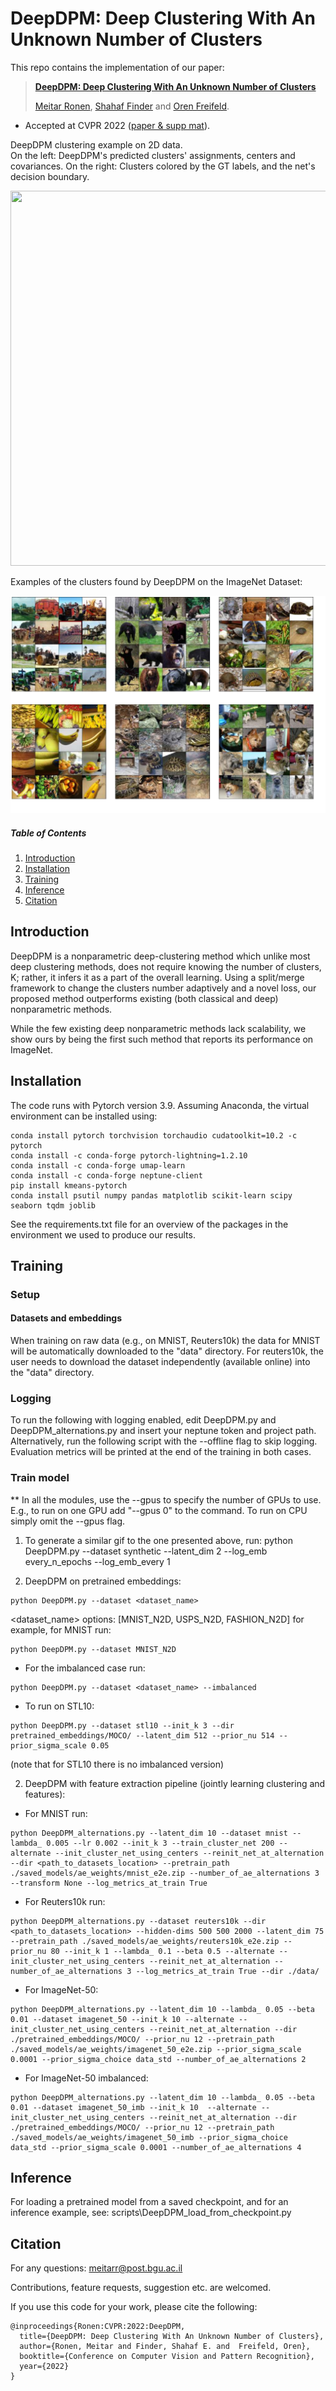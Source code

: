 # DeepDPM: Deep Clustering With An Unknown Number of Clusters
This repo contains the implementation of our paper:
> [**DeepDPM: Deep Clustering With An Unknown Number of Clusters**](https://arxiv.org/abs/2203.14309)
>
> [Meitar Ronen](https://www.linkedin.com/in/meitar-ronen/), [Shahaf Finder](https://shahaffind.github.io) and [Oren Freifeld](https://www.cs.bgu.ac.il/~orenfr/index.htm).

- Accepted at CVPR 2022 ([paper \& supp mat](https://arxiv.org/abs/2203.14309)).

DeepDPM clustering example on 2D data.<br />
On the left: DeepDPM's predicted clusters' assignments, centers and covariances. On the right: Clusters colored by the GT labels, and the net's decision boundary.
<br>
<p align="center">
<img src="clustering_example.gif" width="750" height="600">
</p>


Examples of the clusters found by DeepDPM on the ImageNet Dataset:


![Examples of the clusters found by DeepDPM on the ImageNet dataset](ImageNet_cluster_examples/cluster_examples.jpg?raw=true "Examples of the clusters found by DeepDPM on the ImageNet dataset")


##### Table of Contents  
1. [Introduction](#Introduction)  
2. [Installation](#Installation)
3. [Training](#Training)
4. [Inference](#Inference)
5. [Citation](#Citation)


## Introduction
DeepDPM is a nonparametric deep-clustering method which unlike most deep clustering methods, does not require knowing the number of clusters, K; rather, it infers it as a part of the overall learning. Using a split/merge framework to change the clusters number adaptively and a novel loss, our proposed method outperforms existing (both classical and deep) nonparametric methods.

While the few existing deep nonparametric methods lack scalability, we show ours by being the first such method that reports its performance on ImageNet.

## Installation
The code runs with Pytorch version 3.9.
Assuming Anaconda, the virtual environment can be installed using:
```
conda install pytorch torchvision torchaudio cudatoolkit=10.2 -c pytorch
conda install -c conda-forge pytorch-lightning=1.2.10
conda install -c conda-forge umap-learn
conda install -c conda-forge neptune-client
pip install kmeans-pytorch
conda install psutil numpy pandas matplotlib scikit-learn scipy seaborn tqdm joblib
```
See the requirements.txt file for an overview of the packages in the environment we used to produce our results.

## Training
### Setup
#### Datasets and embeddings

When training on raw data (e.g., on MNIST, Reuters10k) the data for MNIST will be automatically downloaded to the "data" directory. For reuters10k, the user needs to download the dataset independently (available online) into the "data" directory.

### Logging
To run the following with logging enabled, edit DeepDPM.py and DeepDPM_alternations.py and insert your neptune token and project path. Alternatively, run the following script with the --offline flag to skip logging. Evaluation metrics will be printed at the end of the training in both cases.


### Train model
** In all the modules, use the --gpus to specify the number of GPUs to use.
E.g., to run on one GPU add "--gpus 0" to the command. To run on CPU simply omit the --gpus flag.

1. To generate a similar gif to the one presented above, run:
python DeepDPM.py --dataset synthetic --latent_dim 2 --log_emb every_n_epochs --log_emb_every 1

2. DeepDPM on pretrained embeddings:
```
python DeepDPM.py --dataset <dataset_name>
```
<dataset_name> options: [MNIST_N2D, USPS_N2D, FASHION_N2D]
for example, for MNIST run:
```
python DeepDPM.py --dataset MNIST_N2D
```
- For the imbalanced case run:
```
python DeepDPM.py --dataset <dataset_name> --imbalanced
```

- To run on STL10: 
```
python DeepDPM.py --dataset stl10 --init_k 3 --dir pretrained_embeddings/MOCO/ --latent_dim 512 --prior_nu 514 --prior_sigma_scale 0.05
```
(note that for STL10 there is no imbalanced version)

2. DeepDPM with feature extraction pipeline (jointly learning clustering and features):
- For MNIST run:
```
python DeepDPM_alternations.py --latent_dim 10 --dataset mnist --lambda_ 0.005 --lr 0.002 --init_k 3 --train_cluster_net 200 --alternate --init_cluster_net_using_centers --reinit_net_at_alternation --dir <path_to_datasets_location> --pretrain_path ./saved_models/ae_weights/mnist_e2e.zip --number_of_ae_alternations 3 --transform None --log_metrics_at_train True
```


- For Reuters10k run:
```
python DeepDPM_alternations.py --dataset reuters10k --dir <path_to_datasets_location> --hidden-dims 500 500 2000 --latent_dim 75 --pretrain_path ./saved_models/ae_weights/reuters10k_e2e.zip --prior_nu 80 --init_k 1 --lambda_ 0.1 --beta 0.5 --alternate --init_cluster_net_using_centers --reinit_net_at_alternation --number_of_ae_alternations 3 --log_metrics_at_train True --dir ./data/
```
- For ImageNet-50:
```
python DeepDPM_alternations.py --latent_dim 10 --lambda_ 0.05 --beta 0.01 --dataset imagenet_50 --init_k 10 --alternate --init_cluster_net_using_centers --reinit_net_at_alternation --dir ./pretrained_embeddings/MOCO/ --prior_nu 12 --pretrain_path ./saved_models/ae_weights/imagenet_50_e2e.zip --prior_sigma_scale 0.0001 --prior_sigma_choice data_std --number_of_ae_alternations 2
```
- For ImageNet-50 imbalanced:
```
python DeepDPM_alternations.py --latent_dim 10 --lambda_ 0.05 --beta 0.01 --dataset imagenet_50_imb --init_k 10  --alternate --init_cluster_net_using_centers --reinit_net_at_alternation --dir ./pretrained_embeddings/MOCO/ --prior_nu 12 --pretrain_path ./saved_models/ae_weights/imagenet_50_imb --prior_sigma_choice data_std --prior_sigma_scale 0.0001 --number_of_ae_alternations 4
```

## Inference
For loading a pretrained model from a saved checkpoint, and for an inference example, see: scripts\DeepDPM_load_from_checkpoint.py

## Citation

For any questions: meitarr@post.bgu.ac.il

Contributions, feature requests, suggestion etc. are welcomed.

If you use this code for your work, please cite the following:

```
@inproceedings{Ronen:CVPR:2022:DeepDPM,
  title={DeepDPM: Deep Clustering With An Unknown Number of Clusters},
  author={Ronen, Meitar and Finder, Shahaf E. and  Freifeld, Oren},
  booktitle={Conference on Computer Vision and Pattern Recognition},
  year={2022}
}
```

